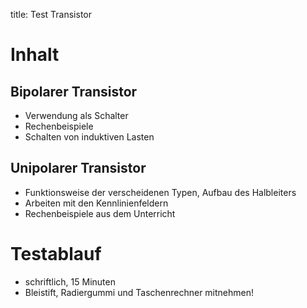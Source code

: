 title: Test Transistor

# Inhalt
## Bipolarer Transistor
* Verwendung als Schalter
* Rechenbeispiele
* Schalten von induktiven Lasten
## Unipolarer Transistor
* Funktionsweise der verscheidenen Typen, Aufbau des Halbleiters
* Arbeiten mit den Kennlinienfeldern
* Rechenbeispiele aus dem Unterricht
# Testablauf
* schriftlich, 15 Minuten
* Bleistift, Radiergummi und Taschenrechner mitnehmen!
